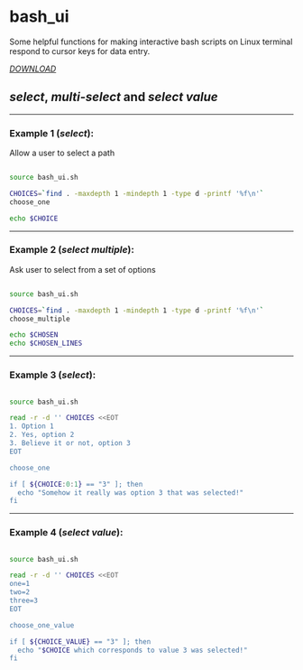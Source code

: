 # bash_ui 
Some helpful functions for making interactive bash scripts on Linux terminal respond to cursor keys for data entry.


[_DOWNLOAD_](https://raw.githubusercontent.com/cdrubin/bash_ui/master/bash_ui.sh)


## _select_, _multi-select_ and _select value_

----------
### Example 1 (_select_):

Allow a user to select a path


```sh

source bash_ui.sh

CHOICES=`find . -maxdepth 1 -mindepth 1 -type d -printf '%f\n'`
choose_one

echo $CHOICE

```


---------
### Example 2 (_select multiple_):

Ask user to select from a set of options

```sh

source bash_ui.sh

CHOICES=`find . -maxdepth 1 -mindepth 1 -type d -printf '%f\n'`
choose_multiple

echo $CHOSEN
echo $CHOSEN_LINES

```


---------
### Example 3 (_select_):

```sh

source bash_ui.sh

read -r -d '' CHOICES <<EOT 
1. Option 1 
2. Yes, option 2 
3. Believe it or not, option 3 
EOT 

choose_one

if [ ${CHOICE:0:1} == "3" ]; then 
  echo "Somehow it really was option 3 that was selected!" 
fi 
```


----------
### Example 4 (_select value_):

```sh

source bash_ui.sh

read -r -d '' CHOICES <<EOT 
one=1 
two=2
three=3
EOT 

choose_one_value

if [ ${CHOICE_VALUE} == "3" ]; then 
  echo "$CHOICE which corresponds to value 3 was selected!" 
fi 
```

